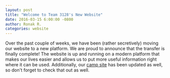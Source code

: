 ```yaml
---
layout: post
title: "Welcome to Team 3128's New Website"
date: 2016-03-15 6:00:00 -0800
author: Ronak R.
categories: website
---
```

Over the past couple of weeks, we have been (rather secretively) moving our website to a new platform. We are proud to announce that the transfer is finally complete! The website is up and running on a modern platform that makes our lives easier and allows us to put more useful information right where it can be used. Additionally, our [camp site](/camp/) has been updated as well, so don't forget to check that out as well.
